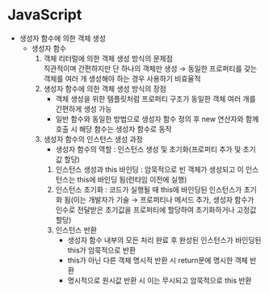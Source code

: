 # JavaScript
* 생성자 함수에 의한 객체 생성
  - 생성자 함수
    1. 객체 리터럴에 의한 객체 생성 방식의 문제점  
       직관적이며 간편하지만 단 하나의 객체만 생성 → 동일한 프로퍼티를 갖는 객체를 여러 개 생성해야 하는 경우 사용하기 비효율적
    2. 생성자 함수에 의한 객체 생성 방식의 장점  
       - 객체 생성을 위한 템플릿처럼 프로퍼티 구조가 동일한 객체 여러 개를 간편하게 생성 가능
       - 일반 함수와 동일한 방법으로 생성자 함수 정의 후 new 연산자와 함께 호출 시 해당 함수는 생성자 함수로 동작
    3. 생성자 함수의 인스턴스 생성 과정
       - 생성자 함수의 역할 : 인스턴스 생성 및 초기화(프로퍼티 추가 및 초기값 할당)
       1. 인스턴스 생성과 this 바인딩 : 암묵적으로 빈 객체가 생성되고 이 인스턴스는 this에 바인딩 됨(런타임 이전에 실행)
       2. 인스턴스 초기화 : 코드가 실행될 때 this에 바인딩된 인스턴스가 초기화 됨(이는 개발자가 기술 → 프로퍼티나 메서드 추가, 생성자 함수가 인수로 전달받은 초기값을 프로퍼티에 할당하여 초기화하거나 고정값 할당)
       3. 인스턴스 반환
          + 생성자 함수 내부의 모든 처리 완료 후 완성된 인스턴스가 바인딩된 this가 암묵적으로 반환
          + this가 아닌 다른 객체 명시적 반환 시 return문에 명시한 객체 반환
          + 명시적으로 원시값 반환 시 이는 무시되고 암묵적으로 this 반환